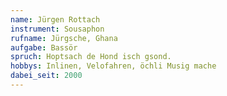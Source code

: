 ```yaml
---
name: Jürgen Rottach
instrument: Sousaphon
rufname: Jürgsche, Ghana
aufgabe: Bassör
spruch: Hoptsach de Hond isch gsond.
hobbys: Inlinen, Velofahren, öchli Musig mache
dabei_seit: 2000
---
```

